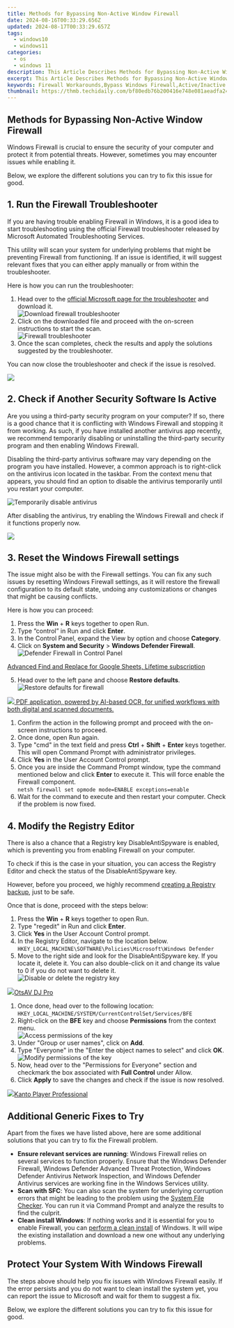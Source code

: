 ```yaml
---
title: Methods for Bypassing Non-Active Window Firewall
date: 2024-08-16T00:33:29.656Z
updated: 2024-08-17T00:33:29.657Z
tags:
  - windows10
  - windows11
categories:
  - os
  - windows 11
description: This Article Describes Methods for Bypassing Non-Active Window Firewall
excerpt: This Article Describes Methods for Bypassing Non-Active Window Firewall
keywords: Firewall Workarounds,Bypass Windows Firewall,Active/Inactive FW Tactics,Circumvent Inactive FWs,Stealth FW Avoidance,Secure Firewall Bypass,Safe FW Evasion Methods
thumbnail: https://thmb.techidaily.com/bf80edb76b200416e748e081aeadfa243850d855fed3e04f595dd2c29ba995d4.jpg
---
```


## Methods for Bypassing Non-Active Window Firewall

 Windows Firewall is crucial to ensure the security of your computer and protect it from potential threats. However, sometimes you may encounter issues while enabling it.

 Below, we explore the different solutions you can try to fix this issue for good.

## 1\. Run the Firewall Troubleshooter

 If you are having trouble enabling Firewall in Windows, it is a good idea to start troubleshooting using the official Firewall troubleshooter released by Microsoft Automated Troubleshooting Services.

 This utility will scan your system for underlying problems that might be preventing Firewall from functioning. If an issue is identified, it will suggest relevant fixes that you can either apply manually or from within the troubleshooter.

 Here is how you can run the troubleshooter:

1. Head over to the [official Microsoft page for the troubleshooter](https://support.microsoft.com/en-us/windows/automatically-diagnose-and-fix-problems-with-windows-firewall-513e9cf8-19ae-d579-2092-d5e64fe06f5f) and download it.  
![Download firewall troubleshooter](https://static1.makeuseofimages.com/wordpress/wp-content/uploads/2023/06/download-troubleshooter.jpg)
2. Click on the downloaded file and proceed with the on-screen instructions to start the scan.  
![Firewall troubleshooter](https://static1.makeuseofimages.com/wordpress/wp-content/uploads/2023/06/firewall-troubleshooter.jpg)
3. Once the scan completes, check the results and apply the solutions suggested by the troubleshooter.

 You can now close the troubleshooter and check if the issue is resolved.

<!-- affiliate ads begin -->
<a href="https://store.revouninstaller.com/order/checkout.php?PRODS=27889512&QTY=1&AFFILIATE=108875&CART=1"><img src="https://secure.avangate.com/images/merchant/4282ec8de8c9be897e7aff4aa231b1a4/728__90.jpg" border="0"></a>
<!-- affiliate ads end -->
## 2\. Check if Another Security Software Is Active

 Are you using a third-party security program on your computer? If so, there is a good chance that it is conflicting with Windows Firewall and stopping it from working. As such, if you have installed another antivirus app recently, we recommend temporarily disabling or uninstalling the third-party security program and then enabling Windows Firewall.

 Disabling the third-party antivirus software may vary depending on the program you have installed. However, a common approach is to right-click on the antivirus icon located in the taskbar. From the context menu that appears, you should find an option to disable the antivirus temporarily until you restart your computer.

![Temporarily disable antivirus](https://static1.makeuseofimages.com/wordpress/wp-content/uploads/2022/06/disable-antivirus.jpg)

 After disabling the antivirus, try enabling the Windows Firewall and check if it functions properly now.

<!-- affiliate ads begin -->
<a href="https://estore.winxdvd.com/order/checkout.php?PRODS=12653808&QTY=1&AFFILIATE=108875&CART=1"><img src="https://www.winxdvd.com/affiliate/new-banner/wt-500x500.jpg" border="0"></a>
<!-- affiliate ads end -->
## 3\. Reset the Windows Firewall settings

 The issue might also be with the Firewall settings. You can fix any such issues by resetting Windows Firewall settings, as it will restore the firewall configuration to its default state, undoing any customizations or changes that might be causing conflicts.

 Here is how you can proceed:

1. Press the **Win** \+ **R** keys together to open Run.
2. Type “control” in Run and click **Enter**.
3. In the Control Panel, expand the View by option and choose **Category**.
4. Click on **System and Security** \> **Windows Defender Firewall**.  
![Defender Firewall in Control Panel](https://static1.makeuseofimages.com/wordpress/wp-content/uploads/2023/06/defender-firewall.jpg)
<!-- affiliate ads begin -->
<a href="https://secure.2checkout.com/order/checkout.php?PRODS=4729642&QTY=1&AFFILIATE=108875&CART=1">Advanced Find and Replace for Google Sheets, Lifetime subscription</a>
<!-- affiliate ads end -->
5. Head over to the left pane and choose **Restore defaults**.  
![Restore defaults for firewall](https://static1.makeuseofimages.com/wordpress/wp-content/uploads/2023/06/restore-defaults.jpg)
<!-- affiliate ads begin -->
<a href="https://checkout.abbyy.com/order/checkout.php?PRODS=39254549&QTY=1&AFFILIATE=108875&CART=1"> <img src="https://secure.avangate.com/images/merchant/0e5fb5c76fca16adbee503c9aff393cd/products/8_FR-Badges-NEW-FR-Standard-16-WIN-200.png" border="0"> PDF application, powered by AI-based OCR, for unified workflows with both digital and scanned documents. </a>
<!-- affiliate ads end -->

1. Confirm the action in the following prompt and proceed with the on-screen instructions to proceed.
2. Once done, open Run again.
3. Type "cmd" in the text field and press **Ctrl** \+ **Shift** \+ **Enter** keys together. This will open Command Prompt with administrator privileges.
4. Click **Yes** in the User Account Control prompt.
5. Once you are inside the Command Prompt window, type the command mentioned below and click **Enter** to execute it. This will force enable the Firewall component.  
`netsh firewall set opmode mode=ENABLE exceptions=enable`
6. Wait for the command to execute and then restart your computer. Check if the problem is now fixed.

## 4\. Modify the Registry Editor

 There is also a chance that a Registry key DisableAntiSpyware is enabled, which is preventing you from enabling Firewall on your computer.

 To check if this is the case in your situation, you can access the Registry Editor and check the status of the DisableAntiSpyware key.

 However, before you proceed, we highly recommend [creating a Registry backup](https://www.makeuseof.com/tag/backup-restore-windows-registry/), just to be safe.

 Once that is done, proceed with the steps below:

1. Press the **Win** \+ **R** keys together to open Run.
2. Type "regedit" in Run and click **Enter**.
3. Click **Yes** in the User Account Control prompt.
4. In the Registry Editor, navigate to the location below.  
`​​​​​​​HKEY_LOCAL_MACHINE\SOFTWARE\Policies\Microsoft\Windows Defender`
5. Move to the right side and look for the DisableAntiSpyware key. If you locate it, delete it. You can also double-click on it and change its value to 0 if you do not want to delete it.  
![Disable or delete the registry key](https://static1.makeuseofimages.com/wordpress/wp-content/uploads/2023/06/antispyware-key.jpg)
<!-- affiliate ads begin -->
<a href="https://otszone.ots7.com/order/checkout.php?PRODS=4713321&QTY=1&AFFILIATE=108875&CART=1"><img src="https://green.ots7.com/screenshots/OtsAV/OtsAVDJ1.90-300x188.jpg" border="0">OtsAV DJ Pro</a>
<!-- affiliate ads end -->

1. Once done, head over to the following location:  
`​​​​​​​​​​​​​​HKEY_LOCAL_MACHINE/SYSTEM/CurrentControlSet/Services/BFE`
2. Right-click on the **BFE** key and choose **Permissions** from the context menu.  
![Access permissions of the key](https://static1.makeuseofimages.com/wordpress/wp-content/uploads/2023/06/access-permissions.jpg)
3. Under "Group or user names", click on **Add**.
4. Type "Everyone" in the "Enter the object names to select" and click **OK**.  
![Modify permissions of the key](https://static1.makeuseofimages.com/wordpress/wp-content/uploads/2023/06/modify-permissions.jpg)
5. Now, head over to the "Permissions for Everyone" section and checkmark the box associated with **Full Control** under Allow.
6. Click **Apply** to save the changes and check if the issue is now resolved.

<!-- affiliate ads begin -->
<a href="https://secure.2checkout.com/order/checkout.php?PRODS=4742929&QTY=1&AFFILIATE=108875&CART=1"><img src="https://secure.avangate.com/images/merchant/e09fdffe648a30658a9657bbed7b2388/products/boxshot(2).png" border="0">Kanto Player Professional</a>
<!-- affiliate ads end -->
## Additional Generic Fixes to Try

 Apart from the fixes we have listed above, here are some additional solutions that you can try to fix the Firewall problem.

* **Ensure relevant services are running**: Windows Firewall relies on several services to function properly. Ensure that the Windows Defender Firewall, Windows Defender Advanced Threat Protection, Windows Defender Antivirus Network Inspection, and Windows Defender Antivirus services are working fine in the Windows Services utility.
* **Scan with SFC**: You can also scan the system for underlying corruption errors that might be leading to the problem using the [System File Checker](https://www.makeuseof.com/system-file-checker-sfc-windows/). You can run it via Command Prompt and analyze the results to find the culprit.
* **Clean install Windows**: If nothing works and it is essential for you to enable Firewall, you can [perform a clean install](https://www.makeuseof.com/how-to-clean-install-windows-11/) of Windows. It will wipe the existing installation and download a new one without any underlying problems.

## Protect Your System With Windows Firewall

 The steps above should help you fix issues with Windows Firewall easily. If the error persists and you do not want to clean install the system yet, you can report the issue to Microsoft and wait for them to suggest a fix.

 Below, we explore the different solutions you can try to fix this issue for good.



<ins class="adsbygoogle"
      style="display:block"
      data-ad-client="ca-pub-7571918770474297"
      data-ad-slot="8358498916"
      data-ad-format="auto"
      data-full-width-responsive="true"></ins>



